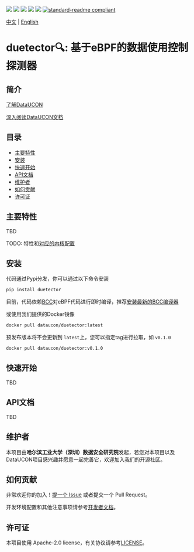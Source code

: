 ![](https://img.shields.io/github/license/hitsz-ids/duetector)
![](https://img.shields.io/github/v/release/hitsz-ids/duetector)
![](https://img.shields.io/pypi/dm/duetector)
![](https://img.shields.io/github/last-commit/hitsz-ids/duetector)
![](https://img.shields.io/pypi/pyversions/duetector)
[![standard-readme compliant](https://img.shields.io/badge/readme%20style-standard-brightgreen.svg?style=flat-square)](https://github.com/RichardLitt/standard-readme)

[中文](README.md) | [English](README_en.md)

# duetector🔍: 基于eBPF的数据使用控制探测器

## 简介

[了解DataUCON](https://dataucon.idslab.io/)

[深入阅读DataUCON文档](https://github.com/hitsz-ids/dataucon)

## 目录

- [主要特性](#主要特性)
- [安装](#安装)
- [快速开始](#快速开始)
- [API文档](#API文档)
- [维护者](#维护者)
- [如何贡献](#如何贡献)
- [许可证](#许可证)

## 主要特性

TBD

TODO: 特性和[对应的内核配置](https://github.com/iovisor/bcc/blob/master/docs/kernel_config.md)

## 安装

代码通过Pypi分发，你可以通过以下命令安装

```bash
pip install duetector
```

目前，代码依赖[BCC](https://github.com/iovisor/bcc)对eBPF代码进行即时编译，推荐[安装最新的BCC编译器](https://github.com/iovisor/bcc/blob/master/INSTALL.md)

或使用我们提供的Docker镜像

```bash
docker pull dataucon/duetector:latest
```

预发布版本将不会更新到 `latest`上，您可以指定tag进行拉取，如 `v0.1.0`

```bash
docker pull dataucon/duetector:v0.1.0
```

## 快速开始

TBD

## API文档

TBD

## 维护者

本项目由**哈尔滨工业大学（深圳）数据安全研究院**发起，若您对本项目以及DataUCON项目感兴趣并愿意一起完善它，欢迎加入我们的开源社区。

## 如何贡献

非常欢迎你的加入！[提一个 Issue](https://github.com/hitsz-ids/duetector/issues/new) 或者提交一个 Pull Request。

开发环境配置和其他注意事项请参考[开发者文档](./DEVELOP.md)。

## 许可证

本项目使用 Apache-2.0 license，有关协议请参考[LICENSE](https://github.com/hitsz-ids/duetector/blob/main/LICENSE)。
